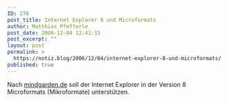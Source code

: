 ```yaml
---
ID: 276
post_title: Internet Explorer 8 und Microformats
author: Matthias Pfefferle
post_date: 2006-12-04 12:41:33
post_excerpt: ""
layout: post
permalink: >
  https://notiz.blog/2006/12/04/internet-explorer-8-und-microformats/
published: true
---
```

Nach <a href="http://www.mindgarden.de/index.php?id=626">mindgarden.de</a> soll der Internet Explorer in der Version 8 Microformats (Mikroformate) unterstützen.